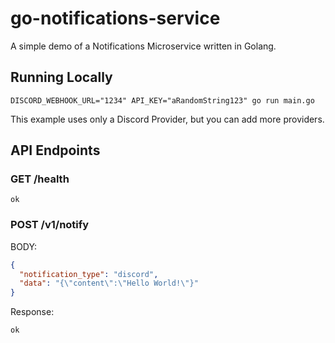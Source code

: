 # go-notifications-service
A simple demo of a Notifications Microservice written in Golang.

## Running Locally
```shell
DISCORD_WEBHOOK_URL="1234" API_KEY="aRandomString123" go run main.go
```

This example uses only a Discord Provider, but you can add more providers.

## API Endpoints
### GET /health
```text
ok
```

### POST /v1/notify

BODY:
```json
{
  "notification_type": "discord",
  "data": "{\"content\":\"Hello World!\"}"
}
```

Response:
```text
ok
```